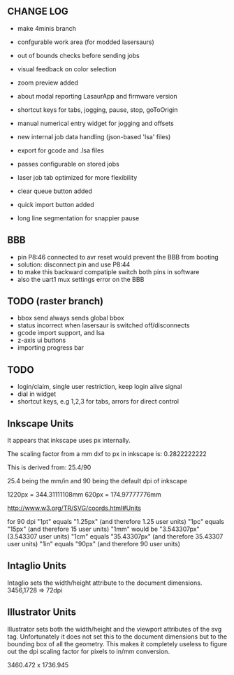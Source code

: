 

CHANGE LOG
-----------
- make 4minis branch

- confgurable work area (for modded lasersaurs)
- out of bounds checks before sending jobs
- visual feedback on color selection
- zoom preview added
- about modal reporting LasaurApp and firmware version
- shortcut keys for tabs, jogging, pause, stop, goToOrigin
- manual numerical entry widget for jogging and offsets
- new internal job data handling (json-based 'lsa' files)
- export for gcode and .lsa files
- passes configurable on stored jobs
- laser job tab optimized for more flexibility
- clear queue button added
- quick import button added
- long line segmentation for snappier pause



BBB
---
- pin P8:46 connected to avr reset would prevent the BBB from booting
- solution: disconnect pin and use P8:44
- to make this backward compatiple switch both pins in software
- also the uart1 mux settings error on the BBB


TODO (raster branch)
---------------------
- bbox send always sends global bbox
- status incorrect when lasersaur is switched off/disconnects
- gcode import support, and lsa
- z-axis ui buttons
- importing progress bar


TODO
-----
- login/claim, single user restriction, keep login alive signal
- dial in widget
- shortcut keys, e.g 1,2,3 for tabs, arrors for direct control



Inkscape Units
----------------

It appears that inkscape uses px internally.

The scaling factor from a mm dxf to px in inkscape is:
0.2822222222

This is derived from:
25.4/90

25.4 being the mm/in and
90 being the default dpi of inkscape

1220px = 344.31111108mm
620px = 174.97777776mm

http://www.w3.org/TR/SVG/coords.html#Units

for 90 dpi
"1pt" equals "1.25px" (and therefore 1.25 user units)
"1pc" equals "15px" (and therefore 15 user units)
"1mm" would be "3.543307px" (3.543307 user units)
"1cm" equals "35.43307px" (and therefore 35.43307 user units)
"1in" equals "90px" (and therefore 90 user units)


Intaglio Units
--------------
Intaglio sets the width/height attribute to the document dimensions.
3456,1728
=> 72dpi


Illustrator Units
-----------------

Illustrator sets both the width/height and the viewport attributes of the svg tag. Unfortunately it does not set this to the document dimensions but to the bounding box of all the geometry. This makes it completely useless to figure out the dpi scaling factor for pixels to in/mm conversion.

3460.472 x 1736.945




